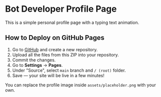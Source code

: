 # Bot Developer Profile Page

This is a simple personal profile page with a typing text animation.

## How to Deploy on GitHub Pages

1. Go to [GitHub](https://github.com) and create a new repository.
2. Upload all the files from this ZIP into your repository.
3. Commit the changes.
4. Go to **Settings** → **Pages**.
5. Under "Source", select `main` branch and `/ (root)` folder.
6. Save — your site will be live in a few minutes!

You can replace the profile image inside `assets/placeholder.png` with your own.
